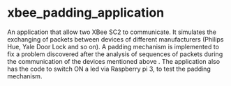 # xbee_padding_application
An application that allow two XBee SC2 to communicate. It simulates the exchanging of packets between devices of different manufacturers (Philips Hue, Yale Door Lock and so on). A padding mechanism is implemented to fix a problem discovered after the analysis of sequences of packets during the communication of the devices mentioned above . The application also has the code to switch ON a led via Raspberry pi 3, to test the padding mechanism.
